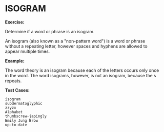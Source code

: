 # ISOGRAM

**Exercise:**

Determine if a word or phrase is an isogram.

An isogram (also known as a "non-pattern word") is a word or phrase without a repeating letter, however spaces and hyphens are allowed to appear multiple times.


**Example:**

The word theory is an isogram because each of the letters occurs only once in the word. 
The word isograms, however, is not an isogram, because the s repeats.

**Test Cases:**
```
isogram
subdermatoglyphic
zzyzx
Alphabet
thumbscrew-japingly
Emily Jung Brow
up-to-date
```